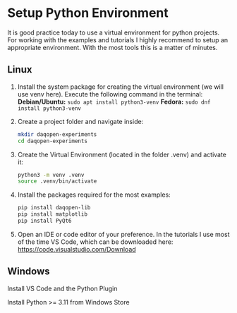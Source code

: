# Setup Python Environment

It is good practice today to use a virtual environment for python projects. For working with the examples and tutorials I highly recommend to setup an appropriate environment. With the most tools this is a matter of minutes.



## Linux

1. Install the system package for creating the virtual environment (we will use venv here). Execute the following command in the terminal:
   **Debian/Ubuntu:** `sudo apt install python3-venv` 
   **Fedora:** `sudo dnf install python3-venv`

2. Create a project folder and navigate inside:

   ```bash
   mkdir daqopen-experiments
   cd daqopen-experiments
   ```

3. Create the Virtual Environment (located in the folder .venv) and activate it:

   ```bash
   python3 -m venv .venv
   source .venv/bin/activate
   ```

4. Install the packages required for the most examples:

   ```bash
   pip install daqopen-lib
   pip install matplotlib
   pip install PyQt6
   ```

5. Open an IDE or code editor of your preference. In the tutorials I use most of the time VS Code, which can be downloaded here: https://code.visualstudio.com/Download



## Windows

Install VS Code and the Python Plugin

Install Python >= 3.11 from Windows Store